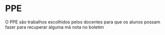 # PPE
O PPE são trabalhos escolhidos pelos docentes para que os alunos possam fazer para recuperar alguma má nota no boletim
